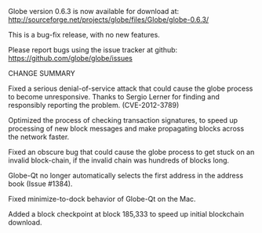 Globe version 0.6.3 is now available for download at:
  http://sourceforge.net/projects/globe/files/Globe/globe-0.6.3/

This is a bug-fix release, with no new features.

Please report bugs using the issue tracker at github:
  https://github.com/globe/globe/issues

CHANGE SUMMARY

Fixed a serious denial-of-service attack that could cause the
globe process to become unresponsive. Thanks to Sergio Lerner
for finding and responsibly reporting the problem. (CVE-2012-3789)

Optimized the process of checking transaction signatures, to
speed up processing of new block messages and make propagating
blocks across the network faster.

Fixed an obscure bug that could cause the globe process to get
stuck on an invalid block-chain, if the invalid chain was
hundreds of blocks long.

Globe-Qt no longer automatically selects the first address
in the address book (Issue #1384).

Fixed minimize-to-dock behavior of Globe-Qt on the Mac.

Added a block checkpoint at block 185,333 to speed up initial
blockchain download.
